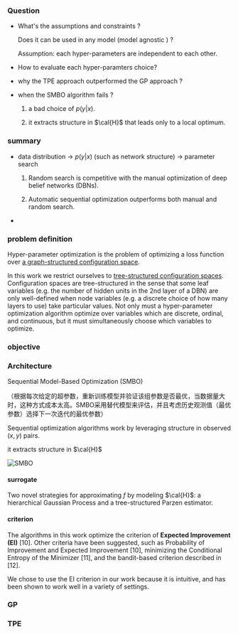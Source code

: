 ### Question

+ What's the assumptions and constraints ? 

  Does it can be used in any model (model agnostic ) ?

  Assumption: each hyper-parameters are independent to each other.   

+ How to evaluate each hyper-paramters choice?

  

+ why the TPE approach outperformed the GP approach ?

  

+ when the SMBO algorithm fails ?

  1) a bad choice of  $p(y|x)$.

  2) it extracts structure in $\cal{H}​$ that leads only to a local optimum.



### summary

+ data distribution -> $p(y|x)$ (such as network structure) -> parameter search

  1) Random search is competitive with the manual optimization of deep belief networks (DBNs).

  2) Automatic sequential optimization outperforms both manual and random search.

+ 



### problem definition

Hyper-parameter optimization is the problem of optimizing a loss function over <u>a graph-structured configuration space</u>.

In this work we restrict ourselves to <u>tree-structured configuration spaces</u>. Configuration
spaces are tree-structured in the sense that some leaf variables (e.g. the number of hidden
units in the 2nd layer of a DBN) are only well-defined when node variables (e.g. a discrete choice of
how many layers to use) take particular values. Not only must a hyper-parameter optimization algorithm
optimize over variables which are discrete, ordinal, and continuous, but it must simultaneously
choose which variables to optimize.



### objective





### Architecture

Sequential Model-Based Optimization (SMBO)

（根据每次给定的超参数，重新训练模型并验证该组参数是否最优，当数据量大时，这种方式成本太高。SMBO采用替代模型来评估，并且考虑历史观测值（最优参数）选择下一次迭代的最优参数）

Sequential optimization algorithms work by leveraging structure in observed $(x, y)$ pairs.

it extracts structure in $\cal{H}​$ 



![SMBO](https://github.com/bifeng/daily_book_notes/raw/master/resource/SMBO.png)



#### surrogate

Two novel strategies for approximating $f$ by modeling $\cal{H}$: a hierarchical Gaussian Process and a tree-structured Parzen estimator.



#### criterion

The algorithms in this work optimize the criterion of **Expected Improvement (EI)** [10]. Other criteria have been suggested, such as Probability of Improvement and Expected Improvement [10], minimizing the Conditional Entropy of the Minimizer [11], and the bandit-based criterion described in [12].

We chose to use the EI criterion in our work because it is intuitive, and has been shown to work well in a variety of settings.



### GP



### TPE





